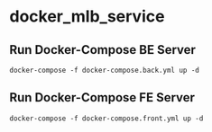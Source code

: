 # docker_mlb_service

## Run Docker-Compose BE Server

```
docker-compose -f docker-compose.back.yml up -d
```

## Run Docker-Compose FE Server

```
docker-compose -f docker-compose.front.yml up -d
```

